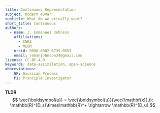 ```yaml
---
title: Continuous Representation
subject: Modern 4DVar
subtitle: What do we actually want?
short_title: Continuous
authors:
  - name: J. Emmanuel Johnson
    affiliations:
      - CNRS
      - MEOM
    orcid: 0000-0002-6739-0053
    email: jemanjohnson34@gmail.com
license: CC-BY-4.0
keywords: data-assimilation, open-science
abbreviations:
    GP: Gaussian Process
    PI: Principle Investigator
---
```




**TLDR**
$$
\vec{\boldsymbol{u}} = 
\vec{\boldsymbol{u}}(\vec{\mathbf{x}},t):
\mathbb{R}^{D_s}\times\mathbb{R}^+ 
\rightarrow
\mathbb{R}^{D_u}
$$

